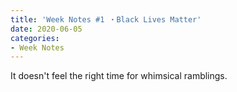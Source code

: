 ```yaml
---
title: 'Week Notes #1 ・Black Lives Matter'
date: 2020-06-05
categories:
- Week Notes
---
```


It doesn't feel the right time for whimsical ramblings.
